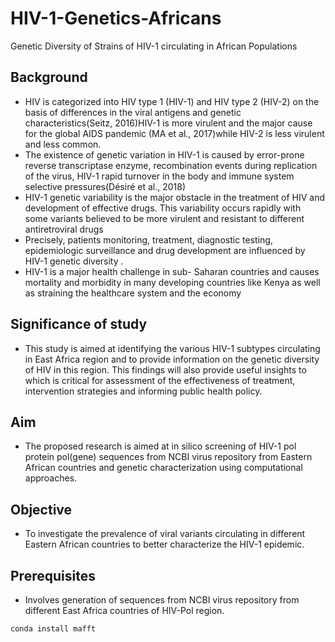 # HIV-1-Genetics-Africans
Genetic Diversity of Strains of HIV-1 circulating in African Populations

## Background
 + HIV is categorized into HIV type 1 (HIV-1) and HIV type 2 (HIV-2) on the basis of differences in the viral antigens and genetic characteristics(Seitz, 2016)HIV-1 is more virulent and the major cause for the global AIDS pandemic (MA et al., 2017)while HIV-2 is less virulent and less common. 
+ The existence of genetic variation in HIV-1 is caused by error-prone reverse transcriptase enzyme, recombination events during replication of the virus, HIV-1 rapid turnover in the body and immune system selective pressures(Désiré et al., 2018) 
+ HIV-1 genetic variability is the major obstacle in the treatment of HIV and development of effective drugs. This variability occurs rapidly with some variants believed to be more virulent and resistant to different antiretroviral drugs 
+ Precisely, patients monitoring, treatment, diagnostic testing, epidemiologic surveillance and drug development are influenced by HIV-1 genetic diversity .
+ HIV-1 is a major health challenge in sub- Saharan countries and causes mortality and morbidity in many developing countries like Kenya as well as straining the healthcare system and the economy 


 ## Significance of study
 + This   study is aimed at identifying the various HIV-1 subtypes circulating in East Africa region and to provide information on the genetic diversity of HIV in this region. This  findings will also provide useful insights to which is critical for assessment of the effectiveness of treatment, intervention strategies and informing public health policy.

## Aim
+ The proposed research is aimed at in silico  screening of HIV-1  pol protein pol(gene) sequences from NCBI virus repository from Eastern African countries and genetic characterization using computational approaches.

## Objective
 + To investigate the prevalence of viral variants circulating in different Eastern  African countries  to better characterize the HIV-1 epidemic.

## Prerequisites
+ Involves generation of sequences from NCBI virus repository from different East Africa countries of HIV-Pol region.
 
 ``` conda install mafft ```



